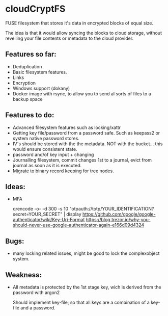 # cloudCryptFS


FUSE filesystem that stores it's data in encrypted blocks of equal size.

The idea is that it would allow syncing the blocks to cloud storage, without reveiling your file contents or metadata to the cloud provider.

## Features so far:
- Deduplication
- Basic filesystem features.
- Links
- Encryption
- Windows support (dokany)
- Docker image with rsync, to allow you to send al sorts of files to a backup space


## Features to do:
- Advanced filesystem features such as locking/xattr
- Getting key file/password from a password safe. Such as keepass2 or system native password stores.
- IV's should be stored with the the metadata. NOT with the bucket... this would ensure consistent state.
- password and/of key input + changing
- Journalling filesystem, commit changes 1st to a journal, evict from journal as soon as it is executed.
- Migrate to binary record keeping for tree nodes.


## Ideas:

- MFA

   qrencode -o- -d 300 -s 10 "otpauth://totp/YOUR_IDENTIFICATION?secret=YOUR_SECRET" | display
   https://github.com/google/google-authenticator/wiki/Key-Uri-Format
   https://blog.trezor.io/why-you-should-never-use-google-authenticator-again-e166d09d4324


## Bugs:

- many locking related issues, might be good to lock the complexobject system.

## Weakness:

- All metadata is protected by the 1st stage key, wich is derived from the password with argon2

   Should implement key-file, so that all keys are a combination of a key-file and a password.


